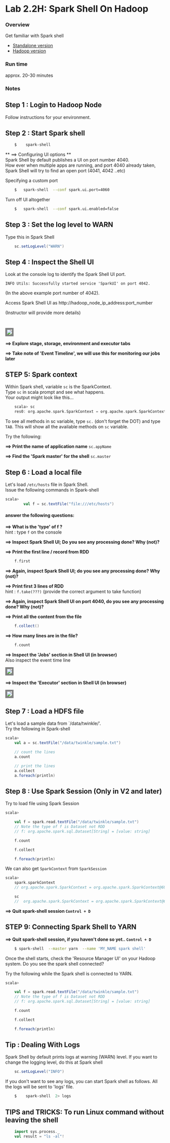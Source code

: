 <link rel='stylesheet' href='../assets/css/main.css'/>

# Lab 2.2H: Spark Shell On Hadoop

### Overview
Get familiar with Spark shell  
- [Standalone version](2.2-shell.md)
- [Hadoop version](2.2H-spark-shell-hadoop.md)

### Run time
approx. 20-30 minutes

### Notes

## Step 1 : Login to Hadoop Node
Follow instructions for your environment.

## Step 2 : Start Spark shell

```bash
    $    spark-shell
```

** ==> Configuring UI options **  
Spark Shell by default publishes a UI on port number 4040.  
How ever when multiple apps are running, and port 4040 already taken, Spark Shell will try to find an open port (4041, 4042 ..etc)

Specifying a custom port
```bash
    $   spark-shell  --conf spark.ui.port=4060
```

Turn off UI altogether  
```bash
    $   spark-shell  --conf spark.ui.enabled=false
```

## Step 3 : Set the log level to WARN
Type this in Spark Shell
```scala
    sc.setLogLevel("WARN")
```

## Step 4 : Inspect the Shell UI
Look at the console log to identify the Spark Shell UI port.

```console
INFO Utils: Successfully started service 'SparkUI' on port 4042.
```

(In the above example port number of 4042).   

Access Spark Shell UI as http://hadoop_node_ip_address:port_number  

(Instructor will provide more details)


#
<img src="../images/2a.png" style="border: 5px solid grey ; max-width:100%;" />

**==> Explore stage, storage, environment and executor tabs**

**==> Take note of 'Event Timeline', we will use this for monitoring our jobs later**

## STEP 5: Spark context
Within Spark  shell,  variable `sc` is the SparkContext.  
Type `sc` in scala prompt and see what happens.  
Your output might look like this...

```scala
    scala> sc
    res0: org.apache.spark.SparkContext = org.apache.spark.SparkContext@5019fb90
```

To see all methods in sc variable, type `sc.` (don't forget the DOT)  and type `TAB`. This will show all the available methods on `sc` variable.

Try the following:

**==> Print the name of application name**
`sc.appName`

**==> Find the 'Spark master' for the shell**
`sc.master`


## Step 6 : Load a local file 
Let's load  `/etc/hosts` file in Spark Shell.  
Issue the following commands in Spark-shell

```scala
scala>
        val f = sc.textFile("file:///etc/hosts")
```

#### answer the following questions:

**==> What is the 'type' of f ?**   
hint : type `f` on the console

**==> Inspect Spark Shell UI;  Do you see any processing done?  Why (not)?**

**==> Print the first line / record from RDD**  
```scala
    f.first
```

**==> Again, inspect Spark Shell UI;  do you see any processing done?  Why (not)?**

**==> Print first 3 lines of RDD**  
hint : `f.take(???)`  (provide the correct argument to take function)

**==> Again, inspect Spark Shell UI on port 4040, do you see any processing done?  Why (not)?**

**==> Print all the content from the file**  
```scala
    f.collect()
```

**==> How many lines are in the file?**  
```scala 
    f.count
```

**==> Inspect the 'Jobs' section in Shell UI (in browser)**  
Also inspect the event time line

<img src="../images/2b.png" style="border: 5px solid grey; max-width:100%;" />

**==> Inspect the 'Executor' section in Shell UI (in browser)**

<img src="../images/2c.png" style="border: 5px solid grey; max-width:100%;" />


## Step 7 : Load a HDFS file
Let's load  a sample data from `/data/twinkle/'.  
Try the following in Spark-shell

```scala
scala>
    val a = sc.textFile("/data/twinkle/sample.txt")

    // count the lines
    a.count

    // print the lines
    a.collect
    a.foreach(println)
```

## Step 8 : Use Spark Session (Only in V2 and later)
Try to load file using Spark Session

```scala
scala>

    val f = spark.read.textFile("/data/twinkle/sample.txt")
    // Note the type of f is Dataset not RDD
    // f: org.apache.spark.sql.Dataset[String] = [value: string]

    f.count

    f.collect

    f.foreach(println)
```

We can also get `SparkContext` from `SparkSession`
```scala
scala>
    spark.sparkContext
    // org.apache.spark.SparkContext = org.apache.spark.SparkContext@69c6e5

    sc
    //  org.apache.spark.SparkContext = org.apache.spark.SparkContext@69c6e5
```

**==> Quit spark-shell session `Control + D`**



## STEP 9:  Connecting Spark Shell to YARN

**==> Quit spark-shell session, if you haven't done so yet.. `Control + D`**  

```bash
    $ spark-shell  --master yarn  --name 'MY_NAME spark shell'
```

Once the shell starts, check the 'Resource Manager UI' on your Hadoop system.  Do you see the spark shell connected?

Try the following while the Spark shell is connected to YARN.
```scala
scala>

    val f = spark.read.textFile("/data/twinkle/sample.txt")
    // Note the type of f is Dataset not RDD
    // f: org.apache.spark.sql.Dataset[String] = [value: string]

    f.count

    f.collect

    f.foreach(println)
```

## Tip : Dealing With Logs
Spark Shell by default prints logs at warning (WARN) level.  If you want to change the logging level, do this at Spark shell
```scala
    sc.setLogLevel("INFO")
```

If you don't want to see any logs, you can start Spark shell as follows.  All the logs will be sent to 'logs' file.
```bash
    $    spark-shell  2> logs
```


## TIPS and TRICKS: To run Linux command without leaving the shell

```scala
    import sys.process._
    val result = "ls -al"!
```
